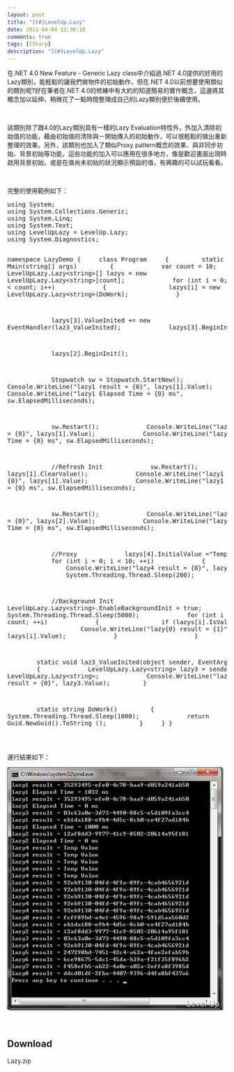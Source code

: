 ```yaml
---
layout: post
title: "[C#]LevelUp.Lazy"
date: 2011-04-04 12:30:18
comments: true
tags: [CSharp]
description: "[C#]LevelUp.Lazy"
---
```

<p>
	在.NET 4.0 New Feature - Generic Lazy class中介紹過.NET 4.0提供的好用的Lazy類別，能輕鬆的讓我們做物件的初始動作，但在.NET 4.0以前想要使用類似的類別呢?好在筆者在.NET 4.0的修練中有大約的知道簡易的實作概念，這邊將其概念加以延伸，稍微花了一點時間整理成自己的Lazy類別便於後續使用。</p>
<p>
	 </p>
<p>
	該類別除了跟4.0的Lazy類別具有一樣的Lazy Evaluation特性外，外加入清除初始值的功能，藉由初始值的清除與ㄧ開始傳入的初始動作，可以很輕鬆的做出重新整理的效果。另外，該類別也加入了類似Proxy pattern概念的效果、與非同步初始、背景初始等功能，這些功能的加入可以應用在很多地方，像是歡迎畫面出現時啟用背景初始，或是在值尚未初始的狀況顯示預設的值，有興趣的可以試玩看看。</p>
<p>
	 </p>
<p>
	完整的使用範例如下：</p>
<pre>
using System;
using System.Collections.Generic;
using System.Linq;
using System.Text;
using LevelUpLazy = LevelUp.Lazy;
using System.Diagnostics;
 
namespace LazyDemo
{
    class Program
    {
        static void Main(string[] args)
        {
            var count = 10;
            LevelUpLazy.Lazy&lt;string&gt;[] lazys = new LevelUpLazy.Lazy&lt;string&gt;[count];
            for (int i = 0; i &lt; count; i++)
            {
                lazys[i] = new LevelUpLazy.Lazy&lt;string&gt;(DoWork);
            }
 
            lazys[3].ValueInited += new EventHandler(laz3_ValueInited);
            lazys[3].BeginInit();
 
            lazys[2].BeginInit();
 
            Stopwatch sw = Stopwatch.StartNew();
            Console.WriteLine("lazy1 result = {0}", lazys[1].Value);
            Console.WriteLine("lazy1 Elapsed Time = {0} ms", sw.ElapsedMilliseconds);
 
            sw.Restart();
            Console.WriteLine("lazy1 result = {0}", lazys[1].Value);
            Console.WriteLine("lazy1 Elapsed Time = {0} ms", sw.ElapsedMilliseconds);
 
            //Refresh Init
            sw.Restart();
            lazys[1].ClearValue();
            Console.WriteLine("lazy1 result = {0}", lazys[1].Value);
            Console.WriteLine("lazy1 Elapsed Time = {0} ms", sw.ElapsedMilliseconds);
 
            sw.Restart();
            Console.WriteLine("lazy2 result = {0}", lazys[2].Value);
            Console.WriteLine("lazy2 Elapsed Time = {0} ms", sw.ElapsedMilliseconds);
 
            //Proxy
            lazys[4].InitialValue ="Temp Value";
            for (int i = 0; i &lt; 10; ++i)
            {
                Console.WriteLine("lazy4 result = {0}", lazys[4].Value);
                System.Threading.Thread.Sleep(200);
            }
 
            //Background Init
            LevelUpLazy.Lazy&lt;string&gt;.EnableBackgroundInit = true;
            System.Threading.Thread.Sleep(5000);
            for (int i = 0; i &lt; count; ++i)
            {
                if (lazys[i].IsValueCreated)
                    Console.WriteLine("lazy{0} result = {1}", i, lazys[i].Value);
            }
            
        }
 
        static void laz3_ValueInited(object sender, EventArgs e)
        {
            LevelUpLazy.Lazy&lt;string&gt; lazy3 = sender as LevelUpLazy.Lazy&lt;string&gt;;
            Console.WriteLine("lazy3 result = {0}", lazy3.Value);
        }
 
        static string DoWork()
        {
            System.Threading.Thread.Sleep(1000);
            return Guid.NewGuid().ToString ();
        }
    }
}
</pre>
<p>
	 </p>
<p>
	運行結果如下：</p>
<p>
	<img alt="image" border="0" height="559" src="\images\posts\22246\image_thumb.png" style="border-bottom: 0px; border-left: 0px; border-top: 0px; border-right: 0px" width="497" /></p>
<p>
	 </p>
<h2>
	Download</h2>
<p>
	Lazy.zip</p>
